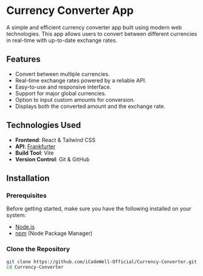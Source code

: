 # Currency Converter App

A simple and efficient currency converter app built using modern web technologies. This app allows users to convert between different currencies in real-time with up-to-date exchange rates.

## Features

- Convert between multiple currencies.
- Real-time exchange rates powered by a reliable API.
- Easy-to-use and responsive interface.
- Support for major global currencies.
- Option to input custom amounts for conversion.
- Displays both the converted amount and the exchange rate.

## Technologies Used

- **Frontend**: React & Tailwind CSS
- **API**: [Frankfurter](https://frankfurter.app/)
- **Build Tool**: Vite
- **Version Control**: Git & GitHub

## Installation

### Prerequisites

Before getting started, make sure you have the following installed on your system:

- [Node.js](https://nodejs.org/)
- [npm](https://www.npmjs.com/) (Node Package Manager)

### Clone the Repository

```bash
git clone https://github.com/iCodeWell-Official/Currency-Converter.git
cd Currency-Converter
